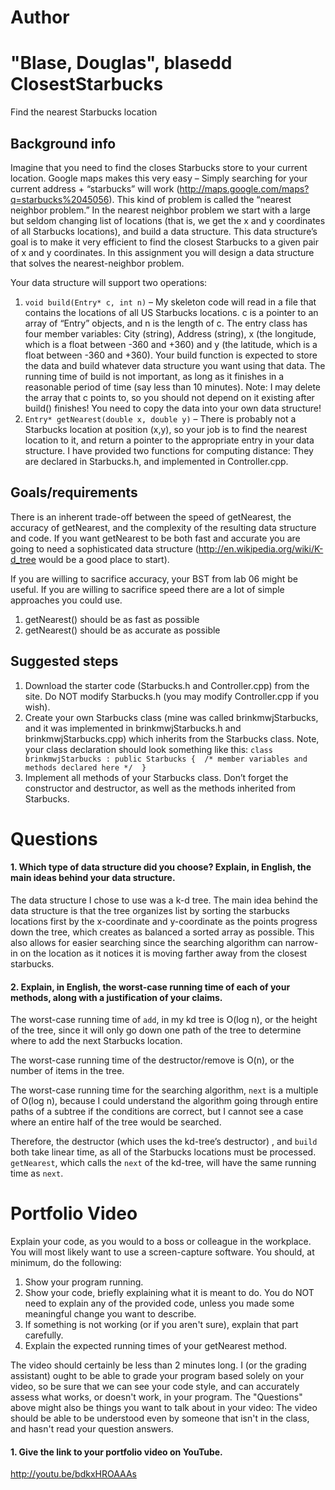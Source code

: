 Author
==========
"Blase, Douglas", blasedd
ClosestStarbucks
================

Find the nearest Starbucks location

Background info
---------------
Imagine that you need to find the closes Starbucks store to your current location. Google maps makes this very easy – Simply searching for your current address + “starbucks” will work (http://maps.google.com/maps?q=starbucks%2045056). This kind of problem is called the “nearest neighbor problem.” In the nearest neighbor problem we start with a large but seldom changing list of locations (that is, we get the x and y coordinates of all Starbucks locations), and build a data structure. This data structure’s goal is to make it very efficient to find the closest Starbucks to a given pair of x and y coordinates. In this assignment you will design a data structure that solves the nearest-neighbor problem. 

Your data structure will support two operations:

1. `void build(Entry* c, int n)` – My skeleton code will read in a file that contains the locations of all US Starbucks locations. c is a pointer to an array of “Entry” objects, and n is the length of c. The entry class has four member variables: City (string), Address (string), x (the longitude, which is a float between -360 and +360) and y (the latitude, which is a float between -360 and +360). Your build function is expected to store the data and build whatever data structure you want using that data. The running time of build is not important, as long as it finishes in a reasonable period of time (say less than 10 minutes). Note: I may delete the array that c points to, so you should not depend on it existing after build() finishes! You need to copy the data into your own data structure!
2.	`Entry* getNearest(double x, double y)` – There is probably not a Starbucks location at position (x,y), so your job is to find the nearest location to it, and return a pointer to the appropriate entry in your data structure. I have provided two functions for computing distance: They are declared in Starbucks.h, and implemented in Controller.cpp.

Goals/requirements
------------------
There is an inherent trade-off between the speed of getNearest, the accuracy of getNearest, and the complexity of the resulting data structure and code. If you want getNearest to be both fast and accurate you are going to need a sophisticated data structure (http://en.wikipedia.org/wiki/K-d_tree would be a good place to start).

If you are willing to sacrifice accuracy, your BST from lab 06 might be useful. If you are willing to sacrifice speed there are a lot of simple approaches you could use.

1. getNearest() should be as fast as possible
2. getNearest() should be as accurate as possible

Suggested steps
-----

1. Download the starter code (Starbucks.h and Controller.cpp) from the site. Do NOT modify Starbucks.h (you may modify Controller.cpp if you wish).
2. Create your own Starbucks class (mine was called brinkmwjStarbucks, and it was implemented in brinkmwjStarbucks.h and brinkmwjStarbucks.cpp) which inherits from the Starbucks class. Note, your class declaration should look something like this: `class brinkmwjStarbucks : public Starbucks { 
/* member variables and methods declared here */ 
}`
3. Implement all methods of your Starbucks class. Don’t forget the constructor and destructor, as well as the methods inherited from Starbucks.

Questions
=========

#### 1. Which type of data structure did you choose? Explain, in English, the main ideas behind your data structure.

The data structure I chose to use was a k-d tree. The main idea behind the data structure is that the tree organizes list by sorting the starbucks locations first by the x-coordinate and y-coordinate as the points progress down the tree, which creates as balanced a sorted array as possible. This also allows for easier searching since the searching algorithm can narrow-in on the location as it notices it is moving farther away from the closest starbucks.

#### 2. Explain, in English, the worst-case running time of each of your methods, along with a justification of your claims.

The worst-case running time of `add`, in my kd tree is O(log n), or the height of the tree, since it will only go down one path of the tree to determine where to add the next Starbucks location. 

The worst-case running time of the destructor/remove is O(n), or the number of items in the tree.

The worst-case running time for the searching algorithm, `next` is a multiple of O(log n), because I could understand the algorithm going through entire paths of a subtree if the conditions are correct, but I cannot see a case where an entire half of the tree would be searched.

Therefore, the destructor (which uses the kd-tree’s destructor) , and `build` both take linear time, as all of the Starbucks locations must be processed. `getNearest`, which calls the `next` of the kd-tree, will have the same running time as `next`.

Portfolio Video
=========

Explain your code, as you would to a boss or colleague in the workplace. You will most likely want to use a screen-capture software. You should, at minimum, do the following:

1. Show your program running.
2. Show your code, briefly explaining what it is meant to do. You do NOT need to explain any of the provided code, unless you made some meaningful change you want to describe.
3. If something is not working (or if you aren't sure), explain that part carefully.
4. Explain the expected running times of your getNearest method.

The video should certainly be less than 2 minutes long. I (or the grading assistant) ought to be able to grade your program based solely on your video, so be sure that we can see your code style, and can accurately assess what works, or doesn't work, in your program. The "Questions" above might also be things you want to talk about in your video: The video should be able to be understood even by someone that isn't in the class, and hasn't read your question answers.

#### 1. Give the link to your portfolio video on YouTube.

http://youtu.be/bdkxHROAAAs
